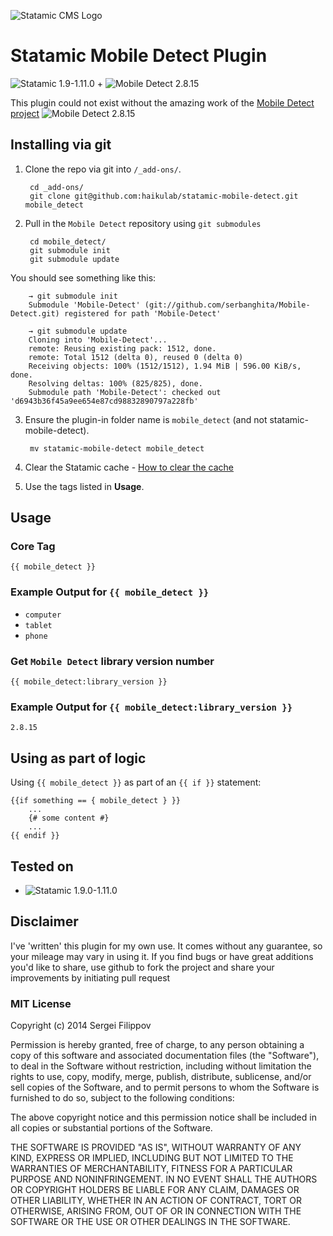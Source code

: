 ![Statamic CMS Logo](statamic-logo.png "Statamic CMS")

# Statamic Mobile Detect Plugin

![Statamic 1.9-1.11.0](http://b.repl.ca/v1/Statamic-1.7--1.11.0-green.png) + ![Mobile Detect 2.8.15](http://b.repl.ca/v1/Mobile_Detect-2.8.15-green.png)

This plugin could not exist without the amazing work of the [Mobile Detect project](https://github.com/serbanghita/Mobile-Detect) ![Mobile Detect 2.8.15](http://b.repl.ca/v1/Mobile_Detect-2.8.15-green.png)

## Installing via git

1. Clone the repo via git into `/_add-ons/`.

        cd _add-ons/
        git clone git@github.com:haikulab/statamic-mobile-detect.git mobile_detect

2. Pull in the `Mobile Detect` repository using `git submodules`

        cd mobile_detect/
        git submodule init
        git submodule update

You should see something like this:

        → git submodule init
        Submodule 'Mobile-Detect' (git://github.com/serbanghita/Mobile-Detect.git) registered for path 'Mobile-Detect'

        → git submodule update
        Cloning into 'Mobile-Detect'...
        remote: Reusing existing pack: 1512, done.
        remote: Total 1512 (delta 0), reused 0 (delta 0)
        Receiving objects: 100% (1512/1512), 1.94 MiB | 596.00 KiB/s, done.
        Resolving deltas: 100% (825/825), done.
        Submodule path 'Mobile-Detect': checked out 'd6943b36f45a9ee654e87cd98832890797a228fb'

3. Ensure the plugin-in folder name is `mobile_detect` (and not statamic-mobile-detect).

        mv statamic-mobile-detect mobile_detect

4. Clear the Statamic cache - [How to clear the cache](http://statamic.com/learn/advanced-features/caching)
5. Use the tags listed in **Usage**.

## Usage

### Core Tag

    {{ mobile_detect }}

### Example Output for `{{ mobile_detect }}`

+ `computer`
+ `tablet`
+ `phone`

### Get `Mobile Detect` library version number

    {{ mobile_detect:library_version }}

### Example Output for `{{ mobile_detect:library_version }}`

    2.8.15

## Using as part of logic

Using `{{ mobile_detect }}` as part of an `{{ if }}` statement:

    {{if something == { mobile_detect } }}
        ...
        {# some content #}
        ...
    {{ endif }}


## Tested on

+ ![Statamic 1.9.0-1.11.0](http://b.repl.ca/v1/Statamic-1.9--1.11.0-green.png)

## Disclaimer

I've 'written' this plugin for my own use. It comes without any guarantee, so your mileage may vary in using it. If you find bugs or have great additions you'd like to share, use github to fork the project and share your improvements by initiating pull request

### MIT License

Copyright (c) 2014 Sergei Filippov

Permission is hereby granted, free of charge, to any person obtaining a copy of this software and associated documentation files (the "Software"), to deal in the Software without restriction, including without limitation the rights to use, copy, modify, merge, publish, distribute, sublicense, and/or sell copies of the Software, and to permit persons to whom the Software is furnished to do so, subject to the following conditions:

The above copyright notice and this permission notice shall be included in all copies or substantial portions of the Software.

THE SOFTWARE IS PROVIDED "AS IS", WITHOUT WARRANTY OF ANY KIND, EXPRESS OR IMPLIED, INCLUDING BUT NOT LIMITED TO THE WARRANTIES OF MERCHANTABILITY, FITNESS FOR A PARTICULAR PURPOSE AND NONINFRINGEMENT. IN NO EVENT SHALL THE AUTHORS OR COPYRIGHT HOLDERS BE LIABLE FOR ANY CLAIM, DAMAGES OR OTHER LIABILITY, WHETHER IN AN ACTION OF CONTRACT, TORT OR OTHERWISE, ARISING FROM, OUT OF OR IN CONNECTION WITH THE SOFTWARE OR THE USE OR OTHER DEALINGS IN THE SOFTWARE.
